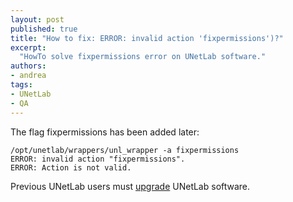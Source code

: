 ```yaml
---
layout: post
published: true
title: "How to fix: ERROR: invalid action 'fixpermissions')?"
excerpt:
  "HowTo solve fixpermissions error on UNetLab software."
authors:
- andrea
tags:
- UNetLab
- QA
---
```

The flag fixpermissions has been added later:

~~~
/opt/unetlab/wrappers/unl_wrapper -a fixpermissions
ERROR: invalid action "fixpermissions".
ERROR: Action is not valid.
~~~

Previous UNetLab users must [upgrade](/2014/11/upgrade-unetlab-installation/ "Upgrade UNetLab installation") UNetLab software.

